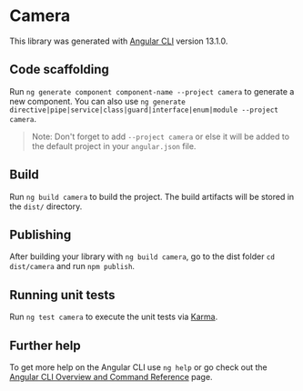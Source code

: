 # Camera

This library was generated with [Angular CLI](https://github.com/angular/angular-cli) version 13.1.0.

## Code scaffolding

Run `ng generate component component-name --project camera` to generate a new component. You can also use `ng generate directive|pipe|service|class|guard|interface|enum|module --project camera`.
> Note: Don't forget to add `--project camera` or else it will be added to the default project in your `angular.json` file. 

## Build

Run `ng build camera` to build the project. The build artifacts will be stored in the `dist/` directory.

## Publishing

After building your library with `ng build camera`, go to the dist folder `cd dist/camera` and run `npm publish`.

## Running unit tests

Run `ng test camera` to execute the unit tests via [Karma](https://karma-runner.github.io).

## Further help

To get more help on the Angular CLI use `ng help` or go check out the [Angular CLI Overview and Command Reference](https://angular.io/cli) page.
